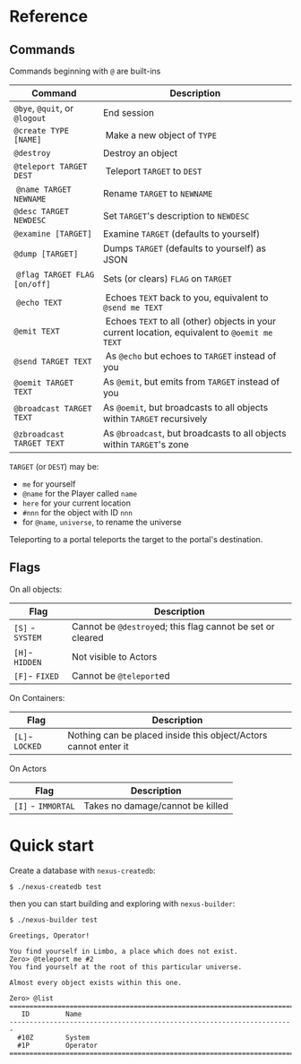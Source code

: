 # Reference

## Commands

Commands beginning with `@` are built-ins

| Command                       | Description
|-------------------------------|--------------------------|
| `@bye`, `@quit`, or `@logout` | End session
| `@create TYPE [NAME]`         | Make a new object of `TYPE`
| `@destroy`                    | Destroy an object
| `@teleport TARGET DEST`       | Teleport `TARGET` to `DEST`
| `@name TARGET NEWNAME`        | Rename `TARGET` to `NEWNAME`
| `@desc TARGET NEWDESC`        | Set `TARGET`'s description to `NEWDESC`
| `@examine [TARGET]`           | Examine `TARGET` (defaults to yourself)
| `@dump [TARGET]`              | Dumps `TARGET` (defaults to yourself) as JSON
| `@flag TARGET FLAG [on/off]`  | Sets (or clears) `FLAG` on `TARGET`
| `@echo TEXT`                  | Echoes `TEXT` back to you, equivalent to `@send me TEXT`
| `@emit TEXT`                  | Echoes `TEXT` to all (other) objects in your current location, equivalent to `@oemit me TEXT`
| `@send TARGET TEXT`           | As `@echo` but echoes to `TARGET` instead of you
| `@oemit TARGET TEXT`          | As `@emit`, but emits from `TARGET` instead of you
| `@broadcast TARGET TEXT`      | As `@oemit`, but broadcasts to all objects within `TARGET` recursively
| `@zbroadcast TARGET TEXT`     | As `@broadcast`, but broadcasts to all objects within `TARGET`'s zone



`TARGET` (or `DEST`) may be:

* `me` for yourself
* `@name` for the Player called `name`
* `here` for your current location
* `#nnn` for the object with ID `nnn`
* for `@name`, `universe`, to rename the universe

Teleporting to a portal teleports the target to the portal's
destination.

## Flags

On all objects:

| Flag             | Description
|------------------|-----------------------
| `[S]` - `SYSTEM` | Cannot be `@destroy`ed; this flag cannot be set or cleared
| `[H]`- `HIDDEN`  | Not visible to Actors
| `[F]`- `FIXED`   | Cannot be `@teleport`ed


On Containers:

| Flag             | Description
|------------------|-----------------------------------------
| `[L]`- `LOCKED`         | Nothing can be placed inside this object/Actors cannot enter it

On Actors

| Flag                     | Description
|--------------------------|-----------------------
| `[I]` - `IMMORTAL`       | Takes no damage/cannot be killed

# Quick start

Create a database with `nexus-createdb`:

```
$ ./nexus-createdb test
```

then you can start building and exploring with `nexus-builder`:

```
$ ./nexus-builder test

Greetings, Operator!

You find yourself in Limbo, a place which does not exist.
Zero> @teleport me #2
You find yourself at the root of this particular universe.

Almost every object exists within this one.

Zero> @list
=======================================================================
   ID         Name
-----------------------------------------------------------------------
  #10Z        System
  #1P         Operator
=======================================================================
```
